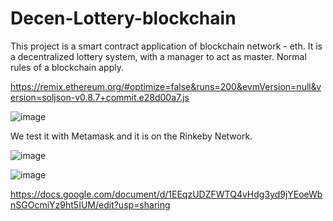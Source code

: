 # Decen-Lottery-blockchain

This project is a smart contract application of blockchain network - eth. 
It is a decentralized lottery system, with a manager to act as master.
Normal rules of a blockchain apply.

https://remix.ethereum.org/#optimize=false&runs=200&evmVersion=null&version=soljson-v0.8.7+commit.e28d00a7.js

![image](https://user-images.githubusercontent.com/55339048/181366888-ffaeebfb-00a5-4234-baf2-0c290e1834f8.png)

We test it with Metamask and it is on the Rinkeby Network.

![image](https://user-images.githubusercontent.com/55339048/181367300-fddf8226-9a26-4b5b-b5a6-191b000cd0a3.png)

![image](https://user-images.githubusercontent.com/55339048/181368275-05e48fb2-85e1-48dd-becd-866c4563fdef.png)





https://docs.google.com/document/d/1EEqzUDZFWTQ4vHdg3yd9jYEoeWbnSGOcmiYz9ht5IUM/edit?usp=sharing

